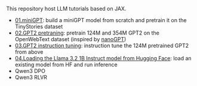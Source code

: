 This repository host LLM tutorials based on JAX.
* [01.miniGPT](./01.miniGPT/): build a miniGPT model from scratch and pretrain it on the TinyStories dataset
* [02.GPT2 pretraning](./02.GPT2-pretraining/): pretrain 124M and 354M GPT2 on the OpenWebText dataset (inspired by [nanoGPT](https://github.com/karpathy/nanoGPT))
* [03.GPT2 instruction tuning](./03.GPT2-instruct-tuning/): instruction tune the 124M pretrained GPT2 from above
* [04.Loading the Llama 3.2 1B Instruct model from Hugging Face](./04.Loading-model-from-HF/): load an existing model from HF and run inference
* Qwen3 DPO
* Qwen3 RLVR
